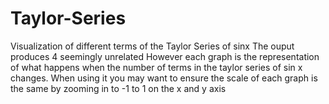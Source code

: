 # Taylor-Series
Visualization of different terms of the Taylor Series of sinx
The ouput produces 4 seemingly unrelated
However each graph is the representation of what happens when the number of terms in the taylor series of sin x changes. 
When using it you may want to ensure the scale of each graph is the same by zooming in to -1 to 1 on the x and y axis

